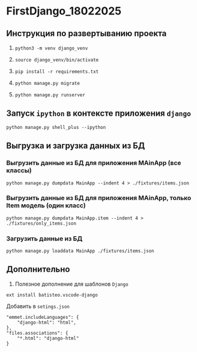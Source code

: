 # FirstDjango_18022025

## Инструкция по развертыванию проекта
1. `python3 -m venv django_venv`

2. `source django_venv/bin/activate`

3. `pip install -r requirements.txt`

4. `python manage.py migrate`

5. `python manage.py runserver`

## Запуск `ipython` в контексте приложения `django`
```
python manage.py shell_plus --ipython
```
## Выгрузка и загрузка данных из БД
### Выгрузить данные из БД для приложения MAinApp (все классы)
```
python manage.py dumpdata MainApp --indent 4 > ./fixtures/items.json
```
### Выгрузить данные из БД для приложения MAinApp, только Item модель (один класс)
```
python manage.py dumpdata MainApp.item --indent 4 > ./fixtures/only_items.json
```
### Загрузить данные из БД
```
python manage.py loaddata MainApp ./fixtures/items.json
```

## Дополнительно
1. Полезное дополнение для шаблонов `Django`
```
ext install batisteo.vscode-django
```

Добавить в `setings.json`
```
"emmet.includeLanguages": {
    "django-html": "html",
},
"files.associations": {
    "*.html": "django-html"
}

```